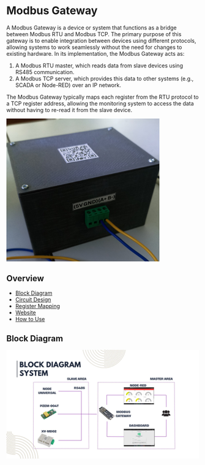 <h1>Modbus Gateway</h1>
A Modbus Gateway is a device or system that functions as a bridge between Modbus RTU and Modbus TCP. The primary purpose of this gateway is to enable integration between devices using different protocols, allowing systems to work seamlessly without the need for changes to existing hardware. In its implementation, the Modbus Gateway acts as:

1. A Modbus RTU master, which reads data from slave devices using RS485 communication.
2. A Modbus TCP server, which provides this data to other systems (e.g., SCADA or Node-RED) over an IP network.

The Modbus Gateway typically maps each register from the RTU protocol to a TCP register address, allowing the monitoring system to access the data without having to re-read it from the slave device.

<img src="assets/ModbusGateway.jpg" width="400">

## Overview
* <a href="#blok-diagram">Block Diagram</a>
* <a href="#circuit-design">Circuit Design</a>
* <a href="#register-mapping">Register Mapping</a>
* <a href="#website">Website</a>
* <a href="#how-to-use">How to Use</a>

## Block Diagram

<img src="assets/BlockDiagram.jpg">
